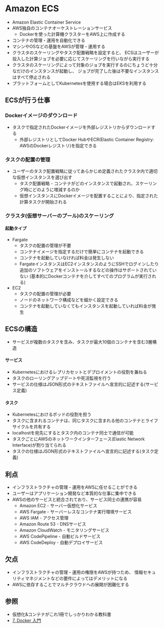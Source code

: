 # Amazon ECS
- Amazon Elastic Container Service
- AWS独自のコンテナオーケストレーションサービス
  - Dockerを使った計算機クラスターをAWS上に作成する
- コンテナの管理・運用を自動化できる
- マシンやOSなどの基盤をAWSが管理・運用する
- クラスタのスケーリングやタスク配置戦略を設定すると、
  ECSはユーザーが投入した計算ジョブを必要に応じてスケーリングを行いながら実行する
- クラスタのスケーリングによって対象のジョブを実行するのにちょうど十分なだけのインスタンスが起動し、
  ジョブが完了した後は不要なインスタンスはすべて停止される
- プラットフォームとしてKubernetesを使用する場合はEKSを利用する

## ECSが行う仕事
### Dockerイメージのダウンロード
- タスクで指定されたDockerイメージを外部レジストリからダウンロードする
  - 外部レジストリとしてDocker HubやECR(Elastic Container Registry: AWSのDockerレジストリ)を指定できる

### タスクの配置の管理
- ユーザーのタスク配置戦略に従ってあらかじめ定義されたクラスタ内で適切な仮想インスタンスを選び出す
  - タスク配置戦略 - コンテナがどのインスタンスで起動され、スケーリング時にどのように増減するのか
  - 仮想インスタンスにDockerイメージを配置することにより、指定された計算タスクが開始される

### クラスタ(仮想サーバーのプール)のスケーリング
#### 起動タイプ
- Fargate
  - タスクの配置の管理が不要
  - コンテナイメージを指定するだけで簡単にコンテナを起動できる
  - コンテナを起動していなければ料金は発生しない
  - FargateインスタンスはEC2インスタンスのようにSSHでログインしたり
    追加のソフトウェアをインストールするなどの操作はサポートされていない
    (基本的にDockerコンテナを介してすべてのプログラムが実行される)
- EC2
  - タスクの配置の管理が必要
  - ノードのネットワーク構成などを細かく設定できる
  - コンテナを起動していなくてもインスタンスを起動していれば料金が発生

## ECSの構造
- サービスが複数のタスクを含み、タスクが最大10個のコンテナを含む3層構造

#### サービス
- Kubernetesにおけるレプリカセットとデプロイメントの役割を兼ねる
- タスクのローリングアップデートや死活監視を行う
- サービスの仕様はJSON形式のテキストファイルへ宣言的に記述する(サービス定義)

#### タスク
- Kubernetesにおけるポッドの役割を担う
- タスクに含まれるコンテナは、同じタスクに含まれる他のコンテナとライフサイクルを共有する
- localhostを宛先にするとタスク内のコンテナ同士で通信が可能
- タスクごとにAWSのネットワークインターフェース(Elastic Network Interface)が割り当てられる
- タスクの仕様はJSON形式のテキストファイルへ宣言的に記述する(タスク定義)

## 利点
- インフラストラクチャの管理・運用をAWSに任せることができる
- ユーザーはアプリケーション開発など本質的な仕事に集中できる
- AWSの他のサービスと統合されており、サービス同士の連携が容易
  - Amazon EC2 - サーバー仮想化サービス
  - AWS Fargate - サーバーレスなコンテナ実行環境サービス
  - AWS IAM - アクセス管理
  - Amazon Route 53 - DNSサービス
  - Amazon CloudWatch - モニタリングサービス
  - AWS CodePipeline - 自動ビルドサービス
  - AWS CodeDeploy - 自動デプロイサービス

## 欠点
- インフラストラクチャの管理・運用の権限をAWSが持つため、
  情報セキュリティマネジメントなどの要件によってはデメリットになる
- AWSに依存することでマルチクラウドへの展開が困難化する

## 参照
- 仮想化&コンテナがこれ1冊でしっかりわかる教科書
- [7. Docker 入門](https://tomomano.github.io/learn-aws-by-coding/#sec_docker_introduction)
